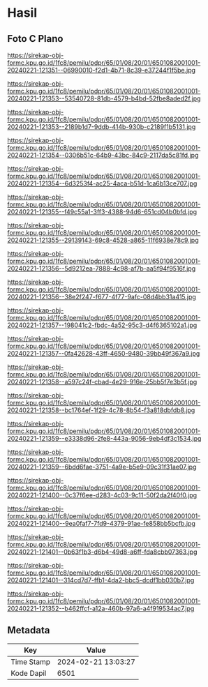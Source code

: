 # Hasil

## Foto C Plano

https://sirekap-obj-formc.kpu.go.id/1fc8/pemilu/pdpr/65/01/08/20/01/6501082001001-20240221-121351--06990010-f2d1-4b71-8c39-e37244f1f5be.jpg

https://sirekap-obj-formc.kpu.go.id/1fc8/pemilu/pdpr/65/01/08/20/01/6501082001001-20240221-121353--53540728-81db-4579-b4bd-52fbe8aded2f.jpg

https://sirekap-obj-formc.kpu.go.id/1fc8/pemilu/pdpr/65/01/08/20/01/6501082001001-20240221-121353--2189b1d7-9ddb-414b-930b-c2189f1b5131.jpg

https://sirekap-obj-formc.kpu.go.id/1fc8/pemilu/pdpr/65/01/08/20/01/6501082001001-20240221-121354--0306b51c-64b9-43bc-84c9-2117da5c81fd.jpg

https://sirekap-obj-formc.kpu.go.id/1fc8/pemilu/pdpr/65/01/08/20/01/6501082001001-20240221-121354--6d3253f4-ac25-4aca-b51d-1ca6b13ce707.jpg

https://sirekap-obj-formc.kpu.go.id/1fc8/pemilu/pdpr/65/01/08/20/01/6501082001001-20240221-121355--f49c55a1-3ff3-4388-94d6-651cd04b0bfd.jpg

https://sirekap-obj-formc.kpu.go.id/1fc8/pemilu/pdpr/65/01/08/20/01/6501082001001-20240221-121355--29139143-69c8-4528-a865-11f6938e78c9.jpg

https://sirekap-obj-formc.kpu.go.id/1fc8/pemilu/pdpr/65/01/08/20/01/6501082001001-20240221-121356--5d9212ea-7888-4c98-af7b-aa5f94f9516f.jpg

https://sirekap-obj-formc.kpu.go.id/1fc8/pemilu/pdpr/65/01/08/20/01/6501082001001-20240221-121356--38e2f247-f677-4f77-9afc-08d4bb31a415.jpg

https://sirekap-obj-formc.kpu.go.id/1fc8/pemilu/pdpr/65/01/08/20/01/6501082001001-20240221-121357--198041c2-fbdc-4a52-95c3-d4f6365102a1.jpg

https://sirekap-obj-formc.kpu.go.id/1fc8/pemilu/pdpr/65/01/08/20/01/6501082001001-20240221-121357--0fa42628-43ff-4650-9480-39bb49f367a9.jpg

https://sirekap-obj-formc.kpu.go.id/1fc8/pemilu/pdpr/65/01/08/20/01/6501082001001-20240221-121358--a597c24f-cbad-4e29-916e-25bb5f7e3b5f.jpg

https://sirekap-obj-formc.kpu.go.id/1fc8/pemilu/pdpr/65/01/08/20/01/6501082001001-20240221-121358--bc1764ef-1f29-4c78-8b54-f3a818dbfdb8.jpg

https://sirekap-obj-formc.kpu.go.id/1fc8/pemilu/pdpr/65/01/08/20/01/6501082001001-20240221-121359--e3338d96-2fe8-443a-9056-9eb4df3c1534.jpg

https://sirekap-obj-formc.kpu.go.id/1fc8/pemilu/pdpr/65/01/08/20/01/6501082001001-20240221-121359--6bdd6fae-3751-4a9e-b5e9-09c31f31ae07.jpg

https://sirekap-obj-formc.kpu.go.id/1fc8/pemilu/pdpr/65/01/08/20/01/6501082001001-20240221-121400--0c37f6ee-d283-4c03-9c11-50f2da2f40f0.jpg

https://sirekap-obj-formc.kpu.go.id/1fc8/pemilu/pdpr/65/01/08/20/01/6501082001001-20240221-121400--9ea0faf7-7fd9-4379-91ae-fe858bb5bcfb.jpg

https://sirekap-obj-formc.kpu.go.id/1fc8/pemilu/pdpr/65/01/08/20/01/6501082001001-20240221-121401--0b63f1b3-d6b4-49d8-a6ff-fda8cbb07363.jpg

https://sirekap-obj-formc.kpu.go.id/1fc8/pemilu/pdpr/65/01/08/20/01/6501082001001-20240221-121401--314cd7d7-ffb1-4da2-bbc5-dcdf1bb030b7.jpg

https://sirekap-obj-formc.kpu.go.id/1fc8/pemilu/pdpr/65/01/08/20/01/6501082001001-20240221-121352--b462ffcf-a12a-460b-97a6-a4f919534ac7.jpg


## Metadata

| Key        | Value               |
| ---------- | ------------------- |
| Time Stamp | 2024-02-21 13:03:27 |
| Kode Dapil | 6501                |



